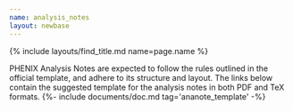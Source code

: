 ```yaml
---
name: analysis_notes
layout: newbase
---
```

{% include layouts/find_title.md name=page.name %}

PHENIX Analysis Notes are expected to follow the rules outlined in the official template, and adhere to its structure and layout.
The links below contain the suggested template for the analysis notes in both PDF and TeX formats.
{%- include documents/doc.md tag='ananote_template' -%}
